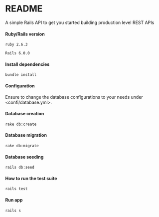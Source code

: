 # README

A simple Rails API to get you started building production level REST APIs
#### Ruby/Rails version
`ruby 2.6.3 `

`Rails 6.0.0`
#### Install dependencies
`bundle install`
#### Configuration
Ensure to change the database configurations to your needs under <confi/database.yml>.
#### Database creation
`rake db:create`
#### Database migration
`rake db:migrate`
#### Database seeding
`rails db:seed`
#### How to run the test suite
`rails test`
#### Run app
`rails s`
